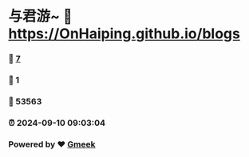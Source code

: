 # 与君游~ :link: https://OnHaiping.github.io/blogs 
### :page_facing_up: [7](https://OnHaiping.github.io/blogs/tag.html) 
### :speech_balloon: 1 
### :hibiscus: 53563 
### :alarm_clock: 2024-09-10 09:03:04 
### Powered by :heart: [Gmeek](https://github.com/Meekdai/Gmeek)
